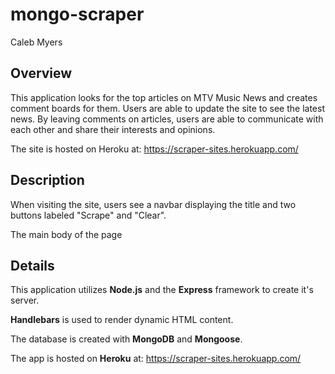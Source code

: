 # mongo-scraper

Caleb Myers

## Overview

This application looks for the top articles on MTV Music News and creates comment boards for them. Users are able to update the site to see the latest news. By leaving comments on articles, users are able to communicate with each other and share their interests and opinions.

The site is hosted on Heroku at: https://scraper-sites.herokuapp.com/

## Description

When visiting the site, users see a navbar displaying the title and two buttons labeled "Scrape" and "Clear".

The main body of the page

## Details

This application utilizes **Node.js** and the **Express** framework to create it's server.

**Handlebars** is used to render dynamic HTML content.

The database is created with **MongoDB** and **Mongoose**.

The app is hosted on **Heroku** at: https://scraper-sites.herokuapp.com/
